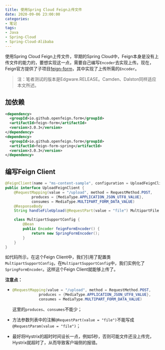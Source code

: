 ```yaml
---
title: 使用Spring Cloud Feign上传文件
date: 2020-09-06 23:00:00
categories:
- 笔记
tags: 
- Java
- Spring-Cloud
- Spring-Cloud-Alibaba
---
```


使用Spring Cloud Feign上传文件，早期的Spring Cloud中，Feign本身是没有上传文件的能力的，要想实现这一点，需要自己编写`Encoder`去实现上传。现在，Feign官方提供了子项目[feign-form](https://github.com/OpenFeign/feign-form)，其中实现了上传所需的`Encoder`。

<!--more-->

> 注：笔者测试的版本是Edgware.RELEASE。Camden、Dalston同样适应本文所述。

## 加依赖

```xml
<dependency>
  <groupId>io.github.openfeign.form</groupId>
  <artifactId>feign-form</artifactId>
  <version>3.0.3</version>
</dependency>
<dependency>
  <groupId>io.github.openfeign.form</groupId>
  <artifactId>feign-form-spring</artifactId>
  <version>3.0.3</version>
</dependency>
```

## 编写Feign Client

```java
@FeignClient(name = "ms-content-sample", configuration = UploadFeignClient.MultipartSupportConfig.class)
public interface UploadFeignClient {
    @RequestMapping(value = "/upload", method = RequestMethod.POST,
            produces = {MediaType.APPLICATION_JSON_UTF8_VALUE},
            consumes = MediaType.MULTIPART_FORM_DATA_VALUE)
    @ResponseBody
    String handleFileUpload(@RequestPart(value = "file") MultipartFile file);

    class MultipartSupportConfig {
        @Bean
        public Encoder feignFormEncoder() {
            return new SpringFormEncoder();
        }
    }
}
```

如代码所示，在这个Feign Client中，我们引用了配置类`MultipartSupportConfig`，在`MultipartSupportConfig`中，我们实例化了`SpringFormEncoder`。这样这个Feign Client就能够上传了。

**注意点：**

- ```java
  @RequestMapping(value = "/upload", method = RequestMethod.POST,
              produces = {MediaType.APPLICATION_JSON_UTF8_VALUE},
              consumes = MediaType.MULTIPART_FORM_DATA_VALUE)
  ```

  这里的`produces`、`consumes`不能少；

- 方法参数列表中的注解`@RequestPart(value = "file")`不能写成`@RequestParam(value = "file")`；

- 最好将Hystrix的超时时间设长一点，例如5秒，否则可能文件还没上传完，Hystrix就超时了，从而导致客户端侧的报错。

